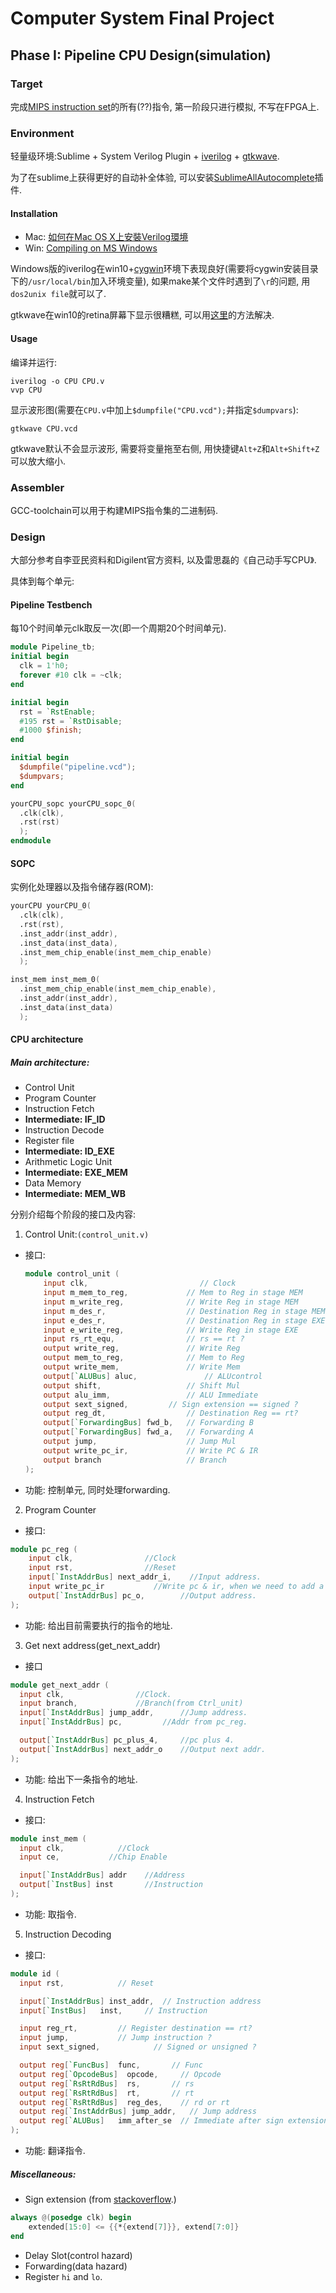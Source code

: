 # Computer System Final Project

## Phase I: Pipeline CPU Design(simulation)

### Target
完成[MIPS instruction set](https://en.wikipedia.org/wiki/MIPS_instruction_set#MIPS_assembly_language)的所有(??)指令, 第一阶段只进行模拟, 不写在FPGA上.

### Environment
轻量级环境:Sublime + System Verilog Plugin + [iverilog](https://github.com/steveicarus/iverilog) + [gtkwave](http://gtkwave.sourceforge.net/).

为了在sublime上获得更好的自动补全体验, 可以安装[SublimeAllAutocomplete](https://github.com/alienhard/SublimeAllAutocomplete)插件.

#### Installation
* Mac: [如何在Mac OS X上安裝Verilog環境](http://easonchang.logdown.com/posts/649863)
* Win: [Compiling on MS Windows](http://iverilog.wikia.com/wiki/Installation_Guide#Compiling_on_MS_Windows_.28MinGW.29)

Windows版的iverilog在win10+[cygwin](https://www.cygwin.com/)环境下表现良好(需要将cygwin安装目录下的`/usr/local/bin`加入环境变量), 如果make某个文件时遇到了`\r`的问题, 用`dos2unix file`就可以了.

gtkwave在win10的retina屏幕下显示很糟糕, 可以用[这里](http://stackoverflow.com/questions/24768200/how-to-get-emacs-text-to-render-as-crisply-as-netbeans)的方法解决.

#### Usage
编译并运行:
```
iverilog -o CPU CPU.v
vvp CPU
```

显示波形图(需要在`CPU.v`中加上`$dumpfile("CPU.vcd");`并指定`$dumpvars`):
```
gtkwave CPU.vcd
```

gtkwave默认不会显示波形, 需要将变量拖至右侧, 用快捷键`Alt+Z`和`Alt+Shift+Z`可以放大缩小.

### Assembler
GCC-toolchain可以用于构建MIPS指令集的二进制码.

### Design
大部分参考自李亚民资料和Digilent官方资料, 以及雷思磊的《自己动手写CPU》.

具体到每个单元:

#### Pipeline Testbench
每10个时间单元clk取反一次(即一个周期20个时间单元).

```Verilog
module Pipeline_tb;
initial begin
  clk = 1'h0;
  forever #10 clk = ~clk;
end

initial begin
  rst = `RstEnable;
  #195 rst = `RstDisable;
  #1000 $finish;
end

initial begin
  $dumpfile("pipeline.vcd");
  $dumpvars;
end

yourCPU_sopc yourCPU_sopc_0(
  .clk(clk),
  .rst(rst)
  );
endmodule
```

#### SOPC
实例化处理器以及指令储存器(ROM):

```Verilog
yourCPU yourCPU_0(
  .clk(clk),
  .rst(rst),
  .inst_addr(inst_addr),
  .inst_data(inst_data),
  .inst_mem_chip_enable(inst_mem_chip_enable)
  );

inst_mem inst_mem_0(
  .inst_mem_chip_enable(inst_mem_chip_enable),
  .inst_addr(inst_addr),
  .inst_data(inst_data)
  );
```

#### CPU architecture
##### Main architecture:
  * Control Unit
  * Program Counter
  * Instruction Fetch
  * **Intermediate: IF_ID**
  * Instruction Decode
  * Register file
  * **Intermediate: ID_EXE**
  * Arithmetic Logic Unit
  * **Intermediate: EXE_MEM**
  * Data Memory
  * **Intermediate: MEM_WB**

分别介绍每个阶段的接口及内容:
1. Control Unit:`(control_unit.v)`
  * 接口:
    ```Verilog
    module control_unit (
      	input clk,						   // Clock
      	input m_mem_to_reg,				// Mem to Reg in stage MEM
      	input m_write_reg,				// Write Reg in stage MEM
      	input m_des_r,					// Destination Reg in stage MEM
      	input e_des_r,					// Destination Reg in stage EXE
      	input e_write_reg,				// Write Reg in stage EXE
      	input rs_rt_equ,				// rs == rt ?
      	output write_reg,				// Write Reg
      	output mem_to_reg,				// Mem to Reg
      	output write_mem,				// Write Mem
      	output[`ALUBus] aluc,				// ALUcontrol
      	output shift,					// Shift Mul
      	output alu_imm,					// ALU Immediate
      	output sext_signed,			// Sign extension == signed ?
      	output reg_dt,					// Destination Reg == rt?
      	output[`ForwardingBus] fwd_b,	// Forwarding B
      	output[`ForwardingBus] fwd_a,	// Forwarding A
      	output jump,					// Jump Mul
      	output write_pc_ir,				// Write PC & IR
      	output branch					// Branch
    );
    ```
  * 功能:
  控制单元, 同时处理forwarding.

2. Program Counter
  * 接口:
  ```Verilog
  module pc_reg (
      input clk,                //Clock
      input rst,                //Reset
      input[`InstAddrBus] next_addr_i,    //Input address.
      input write_pc_ir           //Write pc & ir, when we need to add a stall, activate it.
      output[`InstAddrBus] pc_o,        //Output address.
  );
  ```
  * 功能:
  给出目前需要执行的指令的地址.

3. Get next address(get_next_addr)
  * 接口
  ```Verilog
  module get_next_addr (
    input clk,                //Clock.
    input branch,             //Branch(from Ctrl_unit)
    input[`InstAddrBus] jump_addr,      //Jump address.
    input[`InstAddrBus] pc,         //Addr from pc_reg.

    output[`InstAddrBus] pc_plus_4,     //pc plus 4.
    output[`InstAddrBus] next_addr_o    //Output next addr.           
  );
  ```
  * 功能:
  给出下一条指令的地址.

4. Instruction Fetch
  * 接口:
  ```Verilog
  module inst_mem (
    input clk,            //Clock
    input ce,           //Chip Enable

    input[`InstAddrBus] addr    //Address
    output[`InstBus] inst       //Instruction
  );
  ```
  * 功能:
  取指令.

5. Instruction Decoding
  * 接口:
  ```Verilog
  module id (
    input rst,            // Reset

    input[`InstAddrBus] inst_addr,  // Instruction address
    input[`InstBus]   inst,     // Instruction

    input reg_rt,         // Register destination == rt?
    input jump,           // Jump instruction ?
    input sext_signed,            // Signed or unsigned ?

    output reg[`FuncBus]  func,       // Func
    output reg[`OpcodeBus]  opcode,     // Opcode
    output reg[`RsRtRdBus]  rs,       // rs
    output reg[`RsRtRdBus]  rt,       // rt
    output reg[`RsRtRdBus]  reg_des,    // rd or rt
    output reg[`InstAddrBus] jump_addr,   // Jump address
    output reg[`ALUBus]   imm_after_se  // Immediate after sign extension
  );
  ```

  * 功能:
  翻译指令.


##### Miscellaneous:
  * Sign extension
    (from [stackoverflow](http://stackoverflow.com/questions/4176556/how-to-sign-extend-a-number-in-verilog).)
  ```Verilog
  always @(posedge clk) begin
      extended[15:0] <= {{*{extend[7]}}, extend[7:0]}
  end
  ```
  * Delay Slot(control hazard)
  * Forwarding(data hazard)
  * Register `hi` and `lo`.
